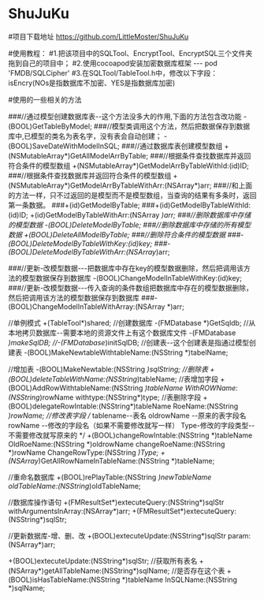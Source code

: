 # ShuJuKu

#项目下载地址  https://github.com/LittleMoster/ShuJuKu

#使用教程：
#1.把该项目中的SQLTool、EncryptTool、EncryptSQL三个文件夹拖到自己的项目中；
#2.使用cocoapod安装加密数据库框架   --- pod 'FMDB/SQLCipher'
#3.在SQLTool/TableTool.h中，修改以下字段：isEncry(NOs是指数据库不加密、YES是指数据库加密)


#使用的一些相关的方法

###//通过模型创建数据库表--这个方法没多大的作用,下面的方法包含改功能
-(BOOL)GetTableByModel;
###//模型类调用这个方法，然后把数据保存到数据库中,已模型的类名为表名字，没有表会自动创建；
-(BOOL)SaveDateWithModelInSQL;
###//通过数据库表创建模型数组
+(NSMutableArray*)GetAllModelArrByTable;
###//根据条件查找数据库并返回符合条件的模型数组
+(NSMutableArray*)GetModelArrByTableWithId:(id)ID;
###//根据条件查找数据库并返回符合条件的模型数组
+(NSMutableArray*)GetModelArrByTableWithArr:(NSArray*)arr;
###//和上面的方法一样，只不过返回的是模型而不是模型数组，当查询的结果有多条时，返回第一条数据。
###+(id)GetModelByTable;
###+(id)GetModelByTableWithId:(id)ID;
+(id)GetModelByTableWithArr:(NSArray *)arr;
###//删除数据库中存储的模型数据
-(BOOL)DeleteModelByTable;
###//删除数据库中存储的所有模型数据
+(BOOL)DeleteAllModelByTable;
###//删除符合条件的模型数据
###-(BOOL)DeleteModelByTableWithKey:(id)key;
###-(BOOL)DeleteModelByTableWithArr:(NSArray*)arr;

###//更新-改模型数据---把数据库中存在key的模型数据删除，然后把调用该方法的模型数据保存到数据库
-(BOOL)ChangeModelInTableWithKey:(id)key;
###//更新-改模型数据---传入查询的条件数组把数据库中存在的模型数据删除，然后把调用该方法的模型数据保存到数据库
###-(BOOL)ChangeModelInTableWithArray:(NSArray *)arr;

//单例模式
+(TableTool*)shared;
//创建数据库
-(FMDatabase *)GetSqldb;
//从本地拷贝数据库--需要本地的资源文件上有这个数据库文件
-(FMDatabase *)makeSqlDB;
//-(FMDatabase*)initSqlDB;
//创建表--这个创建表是指通过模型创建表
-(BOOL)MakeNewtableWithtableName:(NSString *)tabelName;

//增加表
-(BOOL)MakeNewtable:(NSString *)sqlString;
//删除表
+(BOOL)deleteTableWithName:(NSString*)tableName;
//表增加字段
+(BOOL)AddRowWithtableName:(NSString *)tableName WithROWName:(NSString*)rowName withtype:(NSString*)type;
//表删除字段
+(BOOL)delegateRowIntable:(NSString*)tableName RoeName:(NSString *)rowName;
//修改表字段
/*
tablename--表名
oldrowName --原来的表字段名
rowName --修改的字段名（如果不需要修改就写一样）
Type-修改的字段类型--不需要修改就写原来的
*/
+(BOOL)changeRowIntable:(NSString *)tableName OldRoeName:(NSString *)oldrowName changeRoeName:(NSString *)rowName ChangeRowType:(NSString *)Type;
+(NSArray*)GetAllRowNameInTableName:(NSString *)tableName;


//重命名数据库
+(BOOL)rePlayTable:(NSString *)newTableName oldTableName:(NSString*)oldTableName;

//数据库操作语句
+(FMResultSet*)extecuteQuery:(NSString*)sqlStr withArgumentsInArray:(NSArray*)arr;
+(FMResultSet*)extecuteQuery:(NSString*)sqlStr;

//更新数据库-增、删、改
+(BOOL)extecuteUpdate:(NSString*)sqlStr param:(NSArray*)arr;

+(BOOL)extecuteUpdate:(NSString*)sqlStr;
//获取所有表名
+(NSArray*)getAllTableName:(NSString*)sqlName;
//是否存在这个表
+(BOOL)isHasTableName:(NSString *)tableName InSQLName:(NSString *)sqlName;

